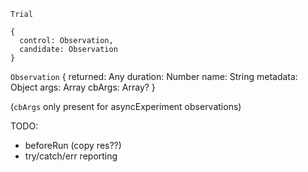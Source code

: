 `Trial`

```
{
  control: Observation,
  candidate: Observation
}
```

`Observation`
{
  returned: Any
  duration: Number
  name: String
  metadata: Object
  args: Array
  cbArgs: Array?
}

(`cbArgs` only present for asyncExperiment observations)



TODO:

- beforeRun (copy res??)
- try/catch/err reporting
